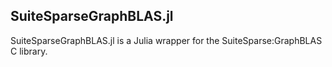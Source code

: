 ## SuiteSparseGraphBLAS.jl
SuiteSparseGraphBLAS.jl is a Julia wrapper for the SuiteSparse:GraphBLAS C library.
